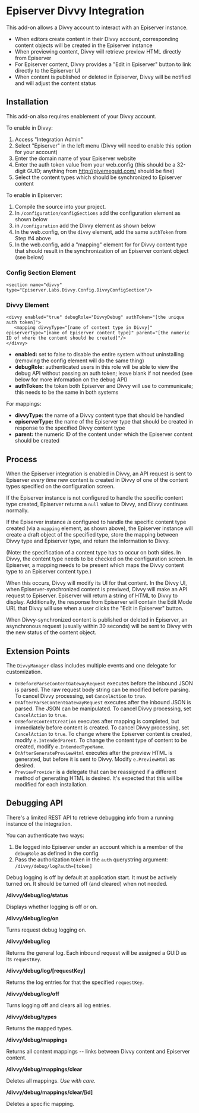 ﻿# Episerver Divvy Integration

This add-on allows a Divvy account to interact with an Episerver instance.

* When editors create content in their Divvy account, corresponding content objects will be created in the Episerver instance
* When previewing content, Divvy will retrieve preview HTML directly from Episerver
* For Episerver content, Divvy provides a "Edit in Episerver" button to link directly to the Episerver UI
* When content is published or deleted in Episerver, Divvy will be notified and will adjust the content status

## Installation

This add-on also requires enablement of your Divvy account.

To enable in Divvy:

1. Access "Integration Admin"
2. Select "Episerver" in the left menu (Divvy will need to enable this option for your account)
3. Enter the domain name of your Episerver website
4. Enter the auth token value from your web.config (this should be a 32-digit GUID; anything from http://givemeguid.com/ should be fine)
5. Select the content types which should be synchronized to Episerver content

To enable in Episerver:

1. Compile the source into your project.
2. In `/configuration/configSections` add the configuration element as shown below
3. in `/configuration` add the Divvy element as shown below
2. In the web.config, on the `divvy` element, add the same `authToken` from Step #4 above
2. In the web.config, add a "mapping" element for for Divvy content type that should result in the synchronization of an Episerver content object (see below)

### Config Section Element

```
<section name="divvy" type="Episerver.Labs.Divvy.Config.DivvyConfigSection"/>
```

### Divvy Element

```
<divvy enabled="true" debugRole="DivvyDebug" authToken="[the unique auth token]">
   <mapping divvyType="[name of content type in Divvy]" episerverType="[name of Episerver content type]" parent="[the numeric ID of where the content should be created]"/>
</divvy>
```

* **enabled:** set to false to disable the entire system without uninstalling (removing the config element will do the same thing)
* **debugRole:** authenticated users in this role will be able to view the debug API without passing an auth token; leave blank if not needed (see below for more information on the debug API)
* **authToken:** the token both Episerver and Divvy will use to communicate; this needs to be the same in both systems

For mappings:

* **divvyType:** the name of a Divvy content type that should be handled
* **episerverType:** the name of the Episerver type that should be created in response to the specified Divvy content type
* **parent:** the numeric ID of the content under which the Episerver content should be created

## Process

When the Episerver integration is enabled in Divvy, an API request is sent to Episerver _every time_ new content is created in Divvy of one of the content types specified on the configuration screen.

If the Episerver instance is not configured to handle the specific content type created, Episerver returns a `null` value to Divvy, and Divvy continues normally.

If the Episerver instance *is* configured to handle the specific content type created (via a `mapping` element, as shown above), the Episerver instance will create a draft object of the specified type, store the mapping between Divvy type and Episerver type, and return the information to Divvy.

(Note: the specification of a content type has to occur on both sides. In Divvy, the content type needs to be checked on the configuration screen. In Episerver, a mapping needs to be present which maps the Divvy content type to an Episerver content type.)

When this occurs, Divvy will modify its UI for that content. In the Divvy UI, when Episerver-synchronized content is previwed, Divvy will make an API request to Episerver. Episerver will return a string of HTML to Divvy to display. Additionally, the response from Episerver will contain the Edit Mode URL that Divvy will use when a user clicks the "Edit in Episerver" button.

When Divvy-synchronized content is published or deleted in Episerver, an asynchronous request (usually within 30 seconds) will be sent to Divvy with the new status of the content object.

## Extension Points

The `DivvyManager` class includes multiple events and one delegate for customization.

* `OnBeforeParseContentGatewayRequest` executes before the inbound JSON is parsed. The raw request body string can be modified before parsing. To cancel Divvy processing, set `CancelAction` to `true`.
* `OnAfterParseContentGatewayRequest` executes after the inbound JSON is parsed. The JSON can be manipulated. To cancel Divvy processing, set `CancelAction` to `true`.
* `OnBeforeContentCreation` executes after mapping is completed, but immediately before content is created. To cancel Divvy processing, set `CancelAction` to `true`. To change where the Episerver content is created, modify `e.IntendedParent`. To change the content type of content to be created, modify `e.IntendedTypeName`.
* `OnAfterGeneratePreviewHtml` executes after the preview HTML is generated, but before it is sent to Divvy. Modify `e.PreviewHtml` as desired.
* `PreviewProvider` is a delegate that can be reassigned if a different method of generating HTML is desired. It's expected that this will be modified for each installation.

## Debugging API

There's a limited REST API to retrieve debugging info from a running instance of the integration.

You can authenticate two ways:

1. Be logged into Episerver under an account which is a member of the `debugRole` as defined in the config
2. Pass the authorization token in the `auth` querystring argument: `/divvy/debug/log?auth=[token]`

Debug logging is off by default at application start. It must be actively turned on. It should be turned off (and cleared) when not needed.

**/divvy/debug/log/status**

Displays whether logging is off or on.

**/divvy/debug/log/on**

Turns request debug logging on.

**/divvy/debug/log**

Returns the general log. Each inbound request will be assigned a GUID as its `requestKey`.

**/divvy/debug/log/[requestKey]**

Returns the log entries for that the specified `requestKey`.

**/divvy/debug/log/off**

Turns logging off and clears all log entries.

**/divvy/debug/types**

Returns the mapped types.

**/divvy/debug/mappings**

Returns all content mappings -- links between Divvy content and Episerver content.

**/divvy/debug/mappings/clear**

Deletes all mappings. _Use with care._

**/divvy/debug/mappings/clear/[id]**

Deletes a specific mapping.